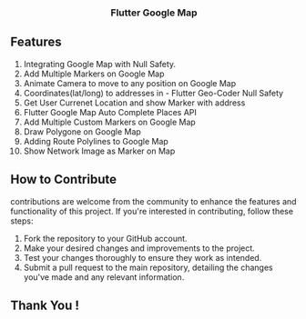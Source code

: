 <h3 align="center">Flutter Google Map </h3>

## Features
1. Integrating Google Map with Null Safety.
2. Add Multiple Markers on Google Map
3. Animate Camera to move to any position on Google Map
4. Coordinates(lat/long) to addresses in - Flutter Geo-Coder Null Safety
5. Get User Currenet Location and show Marker with address
6. Flutter Google Map Auto Complete Places API
7. Add Multiple Custom Markers on Google Map
8. Draw Polygone on Google Map
9. Adding Route Polylines to Google Map
10. Show Network Image as Marker on Map
     
 
## How to Contribute

contributions are welcome from the community to enhance the features and functionality of this project. If you're interested in contributing, follow these steps:

1. Fork the repository to your GitHub account.
2. Make your desired changes and improvements to the project.
3. Test your changes thoroughly to ensure they work as intended.
4. Submit a pull request to the main repository, detailing the changes you've made and any relevant information.

## Thank You !
